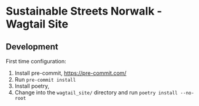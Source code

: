 # Sustainable Streets Norwalk - Wagtail Site


## Development

First time configuration:

1. Install pre-commit, https://pre-commit.com/
2. Run `pre-commit install`
3. Install poetry, 
4. Change into the `wagtail_site/` directory and run `poetry install --no-root`
